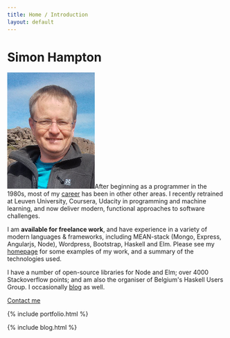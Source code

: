 ```yaml
---
title: Home / Introduction
layout: default
---
```

# Simon Hampton

![Simon Hampton](images/simonhampton.jpg)After beginning as a programmer in the 1980s, most of my [career](https://be.linkedin.com/in/simonhampton) has been in other other areas. I recently retrained at Leuven University, Coursera, Udacity in programming and machine learning, and now deliver modern, functional approaches to software challenges.

I am **available for freelance work**, and have experience in a variety of modern languages & frameworks, including MEAN-stack (Mongo, Express, Angularjs, Node), Wordpress, Bootstrap, Haskell and Elm. Please see my [homepage](http://simonh1000.github.io/) for some examples of my work, and a summary of the technologies used.

I have a number of open-source libraries for Node and Elm; over 4000 Stackoverflow points; and am also the organiser of Belgium's Haskell Users Group. I occasionally [blog](http://simonh1000.github.io/) as well.

<a href="#" id="contact" target="_blank">Contact me</a>

{% include portfolio.html %}

{% include blog.html %}

